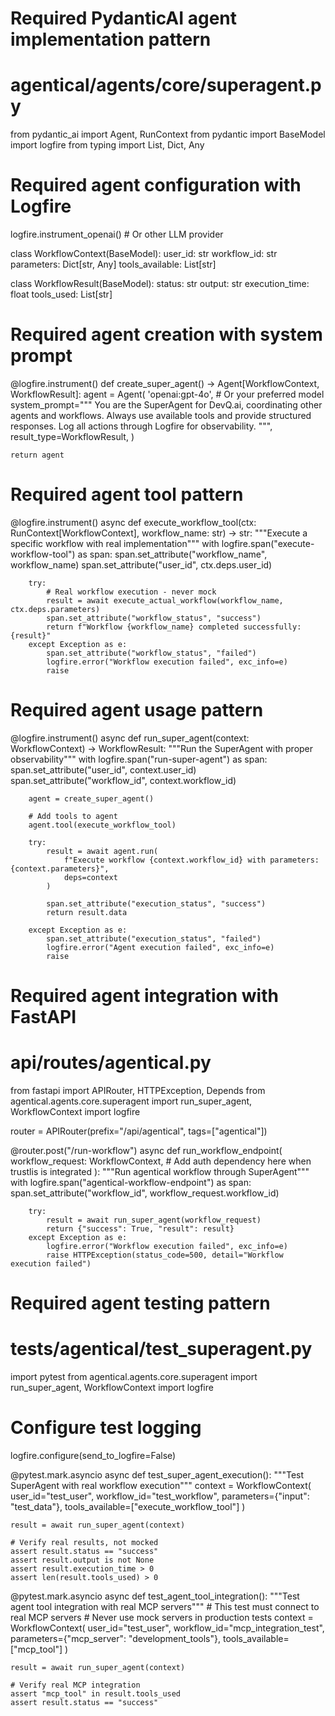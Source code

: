 # Required PydanticAI agent implementation pattern
# agentical/agents/core/superagent.py
from pydantic_ai import Agent, RunContext
from pydantic import BaseModel
import logfire
from typing import List, Dict, Any

# Required agent configuration with Logfire
logfire.instrument_openai()  # Or other LLM provider

class WorkflowContext(BaseModel):
    user_id: str
    workflow_id: str
    parameters: Dict[str, Any]
    tools_available: List[str]

class WorkflowResult(BaseModel):
    status: str
    output: str
    execution_time: float
    tools_used: List[str]

# Required agent creation with system prompt
@logfire.instrument()
def create_super_agent() -> Agent[WorkflowContext, WorkflowResult]:
    agent = Agent(
        'openai:gpt-4o',  # Or your preferred model
        system_prompt="""
        You are the SuperAgent for DevQ.ai, coordinating other agents and workflows.
        Always use available tools and provide structured responses.
        Log all actions through Logfire for observability.
        """,
        result_type=WorkflowResult,
    )
    
    return agent

# Required agent tool pattern
@logfire.instrument()
async def execute_workflow_tool(ctx: RunContext[WorkflowContext], workflow_name: str) -> str:
    """Execute a specific workflow with real implementation"""
    with logfire.span("execute-workflow-tool") as span:
        span.set_attribute("workflow_name", workflow_name)
        span.set_attribute("user_id", ctx.deps.user_id)
        
        try:
            # Real workflow execution - never mock
            result = await execute_actual_workflow(workflow_name, ctx.deps.parameters)
            span.set_attribute("workflow_status", "success")
            return f"Workflow {workflow_name} completed successfully: {result}"
        except Exception as e:
            span.set_attribute("workflow_status", "failed")
            logfire.error("Workflow execution failed", exc_info=e)
            raise

# Required agent usage pattern
@logfire.instrument()
async def run_super_agent(context: WorkflowContext) -> WorkflowResult:
    """Run the SuperAgent with proper observability"""
    with logfire.span("run-super-agent") as span:
        span.set_attribute("user_id", context.user_id)
        span.set_attribute("workflow_id", context.workflow_id)
        
        agent = create_super_agent()
        
        # Add tools to agent
        agent.tool(execute_workflow_tool)
        
        try:
            result = await agent.run(
                f"Execute workflow {context.workflow_id} with parameters: {context.parameters}",
                deps=context
            )
            
            span.set_attribute("execution_status", "success")
            return result.data
            
        except Exception as e:
            span.set_attribute("execution_status", "failed")
            logfire.error("Agent execution failed", exc_info=e)
            raise

# Required agent integration with FastAPI
# api/routes/agentical.py
from fastapi import APIRouter, HTTPException, Depends
from agentical.agents.core.superagent import run_super_agent, WorkflowContext
import logfire

router = APIRouter(prefix="/api/agentical", tags=["agentical"])

@router.post("/run-workflow")
async def run_workflow_endpoint(
    workflow_request: WorkflowContext,
    # Add auth dependency here when trustlis is integrated
):
    """Run agentical workflow through SuperAgent"""
    with logfire.span("agentical-workflow-endpoint") as span:
        span.set_attribute("workflow_id", workflow_request.workflow_id)
        
        try:
            result = await run_super_agent(workflow_request)
            return {"success": True, "result": result}
        except Exception as e:
            logfire.error("Workflow execution failed", exc_info=e)
            raise HTTPException(status_code=500, detail="Workflow execution failed")

# Required agent testing pattern
# tests/agentical/test_superagent.py
import pytest
from agentical.agents.core.superagent import run_super_agent, WorkflowContext
import logfire

# Configure test logging
logfire.configure(send_to_logfire=False)

@pytest.mark.asyncio
async def test_super_agent_execution():
    """Test SuperAgent with real workflow execution"""
    context = WorkflowContext(
        user_id="test_user",
        workflow_id="test_workflow",
        parameters={"input": "test_data"},
        tools_available=["execute_workflow_tool"]
    )
    
    result = await run_super_agent(context)
    
    # Verify real results, not mocked
    assert result.status == "success"
    assert result.output is not None
    assert result.execution_time > 0
    assert len(result.tools_used) > 0

@pytest.mark.asyncio
async def test_agent_tool_integration():
    """Test agent tool integration with real MCP servers"""
    # This test must connect to real MCP servers
    # Never use mock servers in production tests
    context = WorkflowContext(
        user_id="test_user",
        workflow_id="mcp_integration_test",
        parameters={"mcp_server": "development_tools"},
        tools_available=["mcp_tool"]
    )
    
    result = await run_super_agent(context)
    
    # Verify real MCP integration
    assert "mcp_tool" in result.tools_used
    assert result.status == "success"